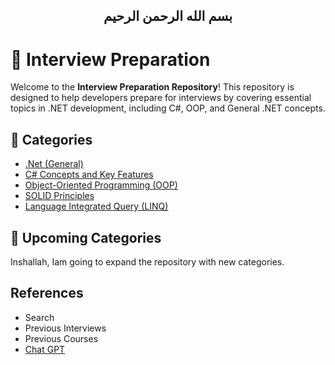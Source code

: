 
<H2 dir="rtl" align="center">
بسم الله الرحمن الرحيم
</h2>

# 💼 Interview Preparation

Welcome to the **Interview Preparation Repository**! This repository is designed to help developers prepare for interviews by covering essential topics in .NET development, including C#, OOP, and General .NET concepts.

## 📂 Categories
- [.Net (General)](./DotNet(General).md)
- [C# Concepts and Key Features](./CSharpConceptsAndKeyFeatures.md)
- [Object-Oriented Programming (OOP)](./OOP.md)
- [SOLID Principles](./SOLID.md)
- [Language Integrated Query (LINQ)](./LINQ.md)



## 🚀 Upcoming Categories
Inshallah, Iam going to expand the repository with new categories. 


## References 
- Search
- Previous Interviews
- Previous Courses
- [Chat GPT](https://chatgpt.com/)






